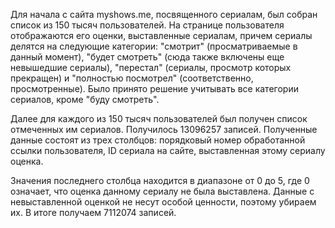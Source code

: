 Для начала с сайта myshows.me, посвященного сериалам, был собран список из 150 тысяч пользователей. На странице пользователя отображаются его оценки, выставленные сериалам, причем сериалы делятся на следующие категории: "смотрит" (просматриваемые в данный момент), "будет смотреть" (сюда также включены еще невышедшие сериалы), "перестал" (сериалы, просмотр которых прекращен) и "полностью посмотрел" (соответственно, просмотренные). Было принято решение учитывать все категории сериалов, кроме "буду смотреть". 

Далее для каждого из 150 тысяч пользователей был получен список отмеченных им сериалов. Получилось 13096257 записей. Полученные данные состоят из трех столбцов: порядковый номер обработанной ссылки пользователя, ID сериала на сайте, выставленная этому сериалу оценка. 

Значения последнего столбца находится в диапазоне от 0 до 5, где 0 означает, что оценка данному сериалу не была выставлена. Данные с невыставленной оценкой не несут особой ценности, поэтому убираем их. В итоге получаем 7112074 записей.
